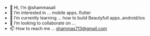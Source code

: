 - 👋 Hi, I’m @shammasali
- 👀 I’m interested in ... mobile apps..flutter
- 🌱 I’m currently learning ... how to build Beautyfull apps..android/ios
- 💞️ I’m looking to collaborate on ...
- 📫 How to reach me ... shammas713@gmail.com

<!---
shammasta/shammasta is a ✨ special ✨ repository because its `README.md` (this file) appears on your GitHub profile.
You can click the Preview link to take a look at your changes.
--->
